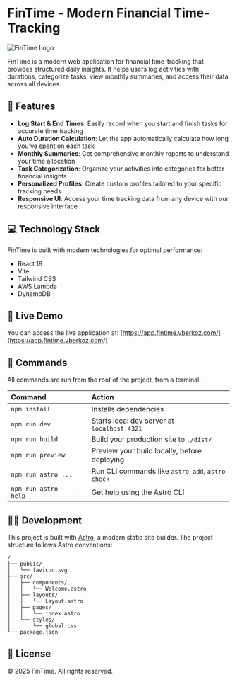         
# FinTime - Modern Financial Time-Tracking

![FinTime Logo](https://fintime.vberkoz.com/favicon.svg)

FinTime is a modern web application for financial time-tracking that provides structured daily insights. It helps users log activities with durations, categorize tasks, view monthly summaries, and access their data across all devices.

## 🚀 Features

- **Log Start & End Times**: Easily record when you start and finish tasks for accurate time tracking
- **Auto Duration Calculation**: Let the app automatically calculate how long you've spent on each task
- **Monthly Summaries**: Get comprehensive monthly reports to understand your time allocation
- **Task Categorization**: Organize your activities into categories for better financial insights
- **Personalized Profiles**: Create custom profiles tailored to your specific tracking needs
- **Responsive UI**: Access your time tracking data from any device with our responsive interface

## 💻 Technology Stack

FinTime is built with modern technologies for optimal performance:

- React 19
- Vite
- Tailwind CSS
- AWS Lambda
- DynamoDB

## 🔗 Live Demo

You can access the live application at: [https://app.fintime.vberkoz.com/](https://app.fintime.vberkoz.com/)

## 🧞 Commands

All commands are run from the root of the project, from a terminal:

| Command                   | Action                                           |
| :------------------------ | :----------------------------------------------- |
| `npm install`             | Installs dependencies                            |
| `npm run dev`             | Starts local dev server at `localhost:4321`      |
| `npm run build`           | Build your production site to `./dist/`          |
| `npm run preview`         | Preview your build locally, before deploying     |
| `npm run astro ...`       | Run CLI commands like `astro add`, `astro check` |
| `npm run astro -- --help` | Get help using the Astro CLI                     |

## 🧑‍💻 Development

This project is built with [Astro](https://astro.build/), a modern static site builder. The project structure follows Astro conventions:

```
/
├── public/
│   └── favicon.svg
├── src/
│   ├── components/
│   │   └── Welcome.astro
│   ├── layouts/
│   │   └── Layout.astro
│   ├── pages/
│   │   └── index.astro
│   └── styles/
│       └── global.css
└── package.json
```

## 📝 License

© 2025 FinTime. All rights reserved.
